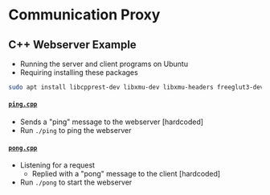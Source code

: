 # Communication Proxy

## C++ Webserver Example

- Running the server and client programs on Ubuntu
- Requiring installing these packages
```bash
sudo apt install libcpprest-dev libxmu-dev libxmu-headers freeglut3-dev libxext-dev libxi-dev
```

#### [`ping.cpp`](ping.cpp)
- Sends a "ping" message to the webserver [hardcoded]
- Run `./ping` to ping the webserver

#### [`pong.cpp`](pong.cpp)
- Listening for a request
    - Replied with a "pong" message to the client [hardcoded]
- Run `./pong` to start the webserver